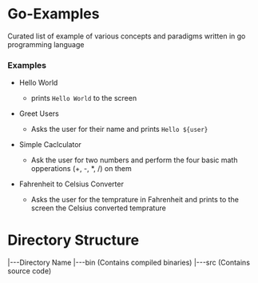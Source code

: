 # Go-Examples
Curated list of example of various concepts and paradigms written in go programming language

### Examples
- Hello World
    - prints `Hello World` to the screen

- Greet Users
    - Asks the user for their name and prints `Hello ${user}`

- Simple Caclculator
    - Ask the user for two numbers and perform the four basic math opperations (+, -, *, /) on them

- Fahrenheit to Celsius Converter
    - Asks the user for the temprature in Fahrenheit and prints to the screen the Celsius converted temprature

# Directory Structure
|---Directory Name
    |---bin (Contains compiled binaries)
    |---src (Contains source code)
